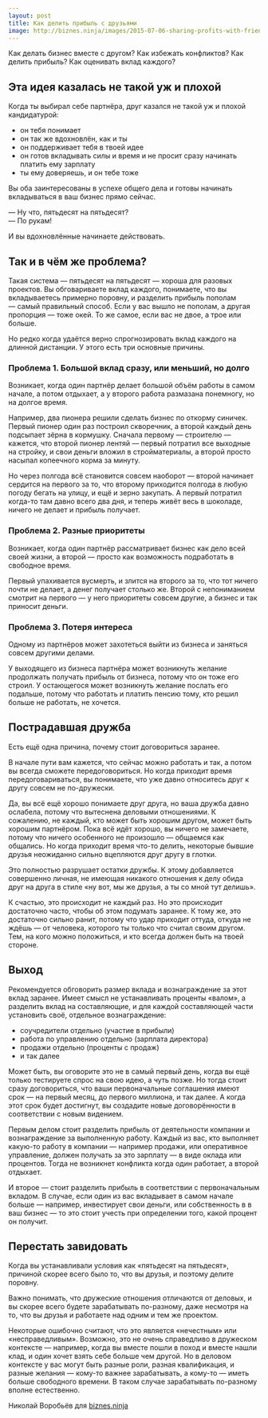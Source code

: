 ```yaml
---
layout: post
title: Как делить прибыль с друзьями
image: http://biznes.ninja/images/2015-07-06-sharing-profits-with-friends.jpg
---
```


Как делать бизнес вместе с другом? Как избежать конфликтов? Как делить прибыль? Как оценивать вклад каждого?

## Эта идея казалась не такой уж и плохой

Когда ты выбирал себе партнёра, друг казался не такой уж и плохой кандидатурой:

- он тебя понимает
- он так же вдохновлён, как и ты
- он поддерживает тебя в твоей идее
- он готов вкладывать силы и время и не просит сразу начинать платить ему зарплату
- ты ему доверяешь, и он тебе тоже

Вы оба заинтересованы в успехе общего дела и готовы начинать вкладываться в ваш бизнес прямо сейчас.

— Ну что, пятьдесят на пятьдесят?  
— По рукам!

И вы вдохновлённые начинаете действовать.

## Так и в чём же проблема?

Такая система — пятьдесят на пятьдесят — хороша для разовых проектов. Вы обговариваете вклад каждого, понимаете, что вы вкладываетесь примерно поровну, и разделить прибыль пополам — самый правильный способ. Если у вас вышло не пополам, а другая пропорция — тоже окей. То же самое, если вас не двое, а трое или больше.

Но редко когда удаётся верно спрогнозировать вклад каждого на длинной дистанции. У этого есть три основные причины.

### Проблема 1. Большой вклад сразу, или меньший, но долго

Возникает, когда один партнёр делает большой объём работы в самом начале, а потом отдыхает, а у второго работа размазана понемногу, но на долгое время.

Например, два пионера решили сделать бизнес по откорму синичек. Первый пионер один раз построил скворечник, а второй каждый день подсыпает зёрна в кормушку. Сначала первому — строителю — кажется, что второй пионер лентяй — первый потратил все выходные на стройку, и свои деньги вложил в стройматериалы, а второй просто насыпал копеечного корма за минуту.

Но через полгода всё становится совсем наоборот — второй начинает сердится на первого за то, что второму приходится полгода в любую погоду бегать на улицу, и ещё и зерно закупать. А первый потратил когда-то там давно всего два дня, и теперь живёт весь в шоколаде, ничего не делает и прибыль получает.

### Проблема 2. Разные приоритеты

Возникает, когда один партнёр рассматривает бизнес как дело всей своей жизни, а второй — просто как возможность подработать в свободное время.

Первый упахивается вусмерть, и злится на второго за то, что тот ничего почти не делает, а денег получает столько же. Второй с непониманием смотрит на первого — у него приоритеты совсем другие, а бизнес и так приносит деньги.

### Проблема 3. Потеря интереса

Одному из партнёров может захотеться выйти из бизнеса и заняться совсем другими делами.

У выходящего из бизнеса партнёра может возникнуть желание продолжать получать прибыль от бизнеса, потому что он тоже его строил. У остающегося может возникнуть желание послать его подальше, потому что работать и платить пенсию тому, кто решил больше не работать, не хочется.

## Пострадавшая дружба

Есть ещё одна причина, почему стоит договориться заранее.

В начале пути вам кажется, что сейчас можно работать и так, а потом вы всегда сможете передоговориться. Но когда приходит время передоговариваться, вы понимаете, что уже давно относитесь друг к другу совсем не по-дружески.

Да, вы всё ещё хорошо понимаете друг друга, но ваша дружба давно ослабела, потому что вытеснена деловыми отношениями. К сожалению, не каждый, кто может быть хорошим другом, может быть хорошим партнёром. Пока всё идёт хорошо, вы ничего не замечаете, потому что ничего особенного не произошло — общаемся как общались. Но когда приходит время что-то делить, некоторые бывшие друзья неожиданно сильно вцепляются друг другу в глотки.

Это полностью разрушает остатки дружбы. К этому добавляется совершенно личная, не имеющая никакого отношения к делу обида друг на друга в стиле «ну вот, мы же друзья, а ты со мной тут делишь».

К счастью, это происходит не каждый раз. Но это происходит достаточно часто, чтобы об этом подумать заранее. К тому же, это достаточно сильно ранит, потому что удар приходит оттуда, откуда не ждёшь — от человека, которого ты только что считал своим другом. Тем, на кого можно положиться, и кто всегда должен быть на твоей стороне.

## Выход

Рекомендуется обговорить размер вклада и вознаграждение за этот вклад заранее. Имеет смысл не устанавливать проценты «валом», а разделить вклад на составляющие, и для каждой составляющей части установить своё, отдельное вознаграждение:

- соучредители отдельно (участие в прибыли)
- работа по управлению отдельно (зарплата директора)
- продажи отдельно (проценты с продаж)
- и так далее

Может быть, вы оговорите это не в самый первый день, когда вы ещё только тестируете спрос на свою идею, а чуть позже. Но тогда стоит сразу договориться, что ваши первоначальные соглашения имеют срок — на первый месяц, до первого миллиона, и так далее. А когда этот срок будет достигнут, вы создадите новые договорённости в соответствии с новым видением.

Первым делом стоит разделить прибыль от деятельности компании и вознаграждение за выполненную работу. Каждый из вас, кто выполняет какую-то работу в компании — например продажи, или оперативное управление, должен получать за это зарплату — в виде оклада или процентов. Тогда не возникнет конфликта когда один работает, а второй отдыхает.

И второе — стоит разделить прибыль в соответствии с первоначальным вкладом. В случае, если один из вас вкладывает в самом начале больше — например, инвестирует свои деньги, или собственность в в ваш бизнес — то это стоит учесть при определении того, какой процент он получит.

## Перестать завидовать

Когда вы устанавливали условия как «пятьдесят на пятьдесят», причиной скорее всего было то, что вы друзья, и поэтому делите поровну.

Важно понимать, что дружеские отношения отличаются от деловых, и вы скорее всего будете зарабатывать по-разному, даже несмотря на то, что вы друзья и работаете над одним и тем же проектом.

Некоторые ошибочно считают, что это является «нечестным» или «несправедливым». Возможно, это не очень справедливо в дружеском контексте — например, когда вы вместе пошли в поход и вместе нашли клад, и один хочет взять себе больше чем другой. Но в деловом контексте у вас могут быть разные роли, разная квалификация, и разные желания — кому-то важнее зарабатывать, а кому-то — иметь больше свободного времени. В таком случае зарабатывать по-разному вполне естественно.

Николай Воробьёв для [biznes.ninja](http://biznes.ninja/)